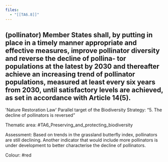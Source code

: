 ```yaml
---
files:
  - "[[TA6.8]]"
---
```

## (pollinator) Member States shall, by putting in place in a timely manner appropriate and effective measures, improve pollinator diversity and reverse the decline of pollina- tor populations at the latest by 2030 and thereafter achieve an increasing trend of pollinator populations, measured at least every six years from 2030, until satisfactory levels are achieved, as set in accordance with Article 14(5).
'Nature Restoration Law'
Parallel target of the Biodiversity Strategy: “5. The decline of pollinators is reversed”

Thematic area: #TA6_Preserving_and_protecting_biodiversity

Assessment: Based on trends in the grassland butterfly index, pollinators are still declining. Another indicator that would include more pollinators is under development to better characterise the decline of pollinators.

Colour: #red